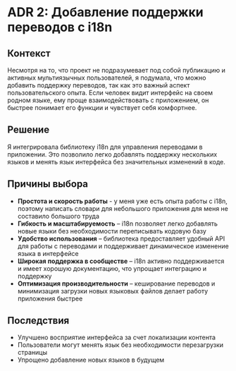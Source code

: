 # ADR 2: Добавление поддержки переводов с i18n

## Контекст

Несмотря на то, что проект не подразумевает под собой публикацию и активных мультиязычных пользователей, я подумала, что можно добавить поддержку переводов, так как это важный аспект пользовательского опыта. Если человек видит интерфейс на своем родном языке, ему проще взаимодействовать с приложением, он быстрее понимает его функции и чувствует себя комфортнее.

## Решение

Я интегрировала библиотеку i18n для управления переводами в приложении. Это позволило легко добавлять поддержку нескольких языков и менять язык интерфейса без значительных изменений в коде.

## Причины выбора

- **Простота и скорость работы** - у меня уже есть опыта работы с i18n, поэтому написать словари для небольшого приложения для меня не составило большого труда
- **Гибкость и масштабируемость** – i18n позволяет легко добавлять новые языки без необходимости переписывать кодовую базу
- **Удобство использования** – библиотека предоставляет удобный API для работы с переводами и поддерживает динамическое изменение языка в интерфейсе
- **Широкая поддержка в сообществе** – i18n активно поддерживается и имеет хорошую документацию, что упрощает интеграцию и поддержку
- **Оптимизация производительности** – кеширование переводов и минимизация загрузки новых языковых файлов делает работу приложения быстрее

## Последствия

- Улучшено восприятие интерфейса за счет локализации контента
- Пользователи могут менять язык без необходимости перезагрузки страницы
- Упрощено добавление новых языков в будущем
